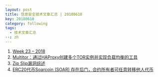 ```yaml
---
layout: post
title: 信息安全技术文章汇总 | 20180610
key: 20180610
category: following
tags:
  - 技术文章汇总
··: zh
---
```

1. [Week 23 – 2018](https://thisweekin4n6.com/2018/06/11/week-23-2018/)
2. [Multitor：通过HAProxy创建多个TOR实例并实现负载均衡的工具](http://www.freebuf.com/sectool/173389.html)
3. [Zip Slip漏洞综述](http://xz.aliyun.com/t/2382)
4. [ERC20代币Soarcoin (SOAR) 存在后门，合约所有者可任意转移他人代币](https://mp.weixin.qq.com/s/LvLMJHUg-O5G37TQ9y4Gxg)